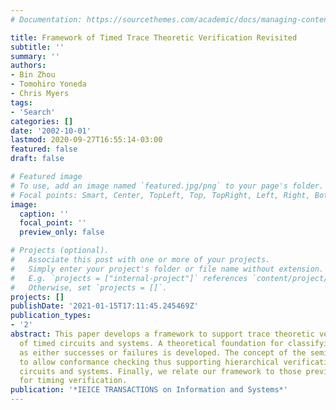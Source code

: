 ```yaml
---
# Documentation: https://sourcethemes.com/academic/docs/managing-content/

title: Framework of Timed Trace Theoretic Verification Revisited
subtitle: ''
summary: ''
authors:
- Bin Zhou
- Tomohiro Yoneda
- Chris Myers
tags:
- 'Search'
categories: []
date: '2002-10-01'
lastmod: 2020-09-27T16:55:14-03:00
featured: false
draft: false

# Featured image
# To use, add an image named `featured.jpg/png` to your page's folder.
# Focal points: Smart, Center, TopLeft, Top, TopRight, Left, Right, BottomLeft, Bottom, BottomRight.
image:
  caption: ''
  focal_point: ''
  preview_only: false

# Projects (optional).
#   Associate this post with one or more of your projects.
#   Simply enter your project's folder or file name without extension.
#   E.g. `projects = ["internal-project"]` references `content/project/deep-learning/index.md`.
#   Otherwise, set `projects = []`.
projects: []
publishDate: '2021-01-15T17:11:45.245469Z'
publication_types:
- '2'
abstract: This paper develops a framework to support trace theoretic verification
  of timed circuits and systems. A theoretical foundation for classifying timed traces
  as either successes or failures is developed. The concept of the semimirror is introduced
  to allow conformance checking thus supporting hierarchical verification of timed
  circuits and systems. Finally, we relate our framework to those previously proposed
  for timing verification.
publication: '*IEICE TRANSACTIONS on Information and Systems*'
---
```

